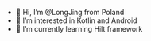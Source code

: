 - 👋 Hi, I’m @LongJing from Poland
- 👀 I’m interested in Kotlin and Android 
- 🌱 I’m currently learning Hilt framework


<!---
LongJing/LongJing is a ✨ special ✨ repository because its `README.md` (this file) appears on your GitHub profile.
You can click the Preview link to take a look at your changes.
--->
